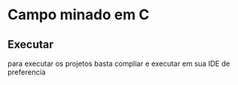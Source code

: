 # Campo minado em C

## Executar
para executar os projetos basta compliar e executar em sua  IDE de preferencia
